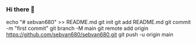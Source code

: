 ### Hi there 👋

<!--
**sebvan680/sebvan680** is a ✨ _special_ ✨ repository because its `README.md` (this file) appears on your GitHub profile.

Here are some ideas to get you started:

- 🔭 I’m currently working on ...
- 🌱 I’m currently learning ...
- 👯 I’m looking to collaborate on ...
- 🤔 I’m looking for help with ...
- 💬 Ask me about ...
- 📫 How to reach me: ...
- 😄 Pronouns: ...
- ⚡ Fun fact: ...
-->
echo "# sebvan680" >> README.md
git init
git add README.md
git commit -m "first commit"
git branch -M main
git remote add origin https://github.com/sebvan680/sebvan680.git
git push -u origin main
